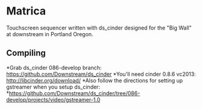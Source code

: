 # Matrica
Touchscreen sequencer written with ds_cinder designed for the "Big Wall" at downstream in Portland Oregon.

## Compiling
*Grab ds_cinder 086-develop branch: https://github.com/Downstream/ds_cinder
*You'll need cinder 0.8.6 vc2013: http://libcinder.org/download/
*Also follow the directions for setting up gstreamer when you setup ds_cinder: *https://github.com/Downstream/ds_cinder/tree/086-develop/projects/video/gstreamer-1.0
